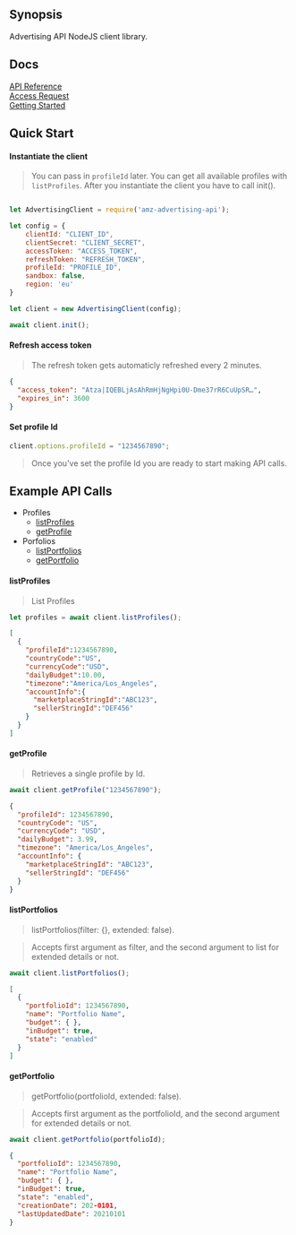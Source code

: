 ## Synopsis

Advertising API NodeJS client library.

## Docs

[API Reference](https://advertising.amazon.com/API/docs)<br/>
[Access Request](https://advertising.amazon.com/API)<br/>
[Getting Started](https://advertising.amazon.com/API/docs/v2/guides/get_started)

## Quick Start
#### Instantiate the client
> You can pass in `profileId` later. You can get all available profiles with `listProfiles`.
> After you instantiate the client you have to call init().

```Javascript

let AdvertisingClient = require('amz-advertising-api');

let config = {
    clientId: "CLIENT_ID",
    clientSecret: "CLIENT_SECRET",
    accessToken: "ACCESS_TOKEN",
    refreshToken: "REFRESH_TOKEN",
    profileId: "PROFILE_ID",
    sandbox: false,
    region: 'eu'
}

let client = new AdvertisingClient(config);

await client.init();
```
#### Refresh access token
> The refresh token gets automaticly refreshed every 2 minutes.

>
```JSON
{
  "access_token": "Atza|IQEBLjAsAhRmHjNgHpi0U-Dme37rR6CuUpSR…",
  "expires_in": 3600
}
```

#### Set profile Id
```Javascript
client.options.profileId = "1234567890";
```

> Once you've set the profile Id you are ready to start making API calls.

## Example API Calls

* Profiles
    * [listProfiles](#listProfiles)
    * [getProfile](#getprofile)
* Porfolios
    * [listPortfolios](#listPortfolios)
    * [getPortfolio](#getPortfolio)


#### listProfiles
> List Profiles
```Javascript
let profiles = await client.listProfiles();
```
>
```JSON
[
  {
    "profileId":1234567890,
    "countryCode":"US",
    "currencyCode":"USD",
    "dailyBudget":10.00,
    "timezone":"America/Los_Angeles",
    "accountInfo":{
      "marketplaceStringId":"ABC123",
      "sellerStringId":"DEF456"
    }
  }
]
```

#### getProfile
> Retrieves a single profile by Id.

```Javascript
await client.getProfile("1234567890");
```
>
```JSON
{
  "profileId": 1234567890,
  "countryCode": "US",
  "currencyCode": "USD",
  "dailyBudget": 3.99,
  "timezone": "America/Los_Angeles",
  "accountInfo": {
    "marketplaceStringId": "ABC123",
    "sellerStringId": "DEF456"
  }
}
```

#### listPortfolios
> listPortfolios(filter: {}, extended: false). 

> Accepts first argument as filter, and the second argument to list for extended details or not.

```Javascript
await client.listPortfolios();
```
>
```JSON
[
  {
    "portfolioId": 1234567890,
    "name": "Portfolio Name",
    "budget": { },
    "inBudget": true,
    "state": "enabled"
  }
]
```

#### getPortfolio
> getPortfolio(portfolioId, extended: false). 

> Accepts first argument as the portfolioId, and the second argument for extended details or not.

```Javascript
await client.getPortfolio(portfolioId);
```
>
```JSON
{
  "portfolioId": 1234567890,
  "name": "Portfolio Name",
  "budget": { },
  "inBudget": true,
  "state": "enabled",
  "creationDate": 202-0101,
  "lastUpdatedDate": 20210101
}
```